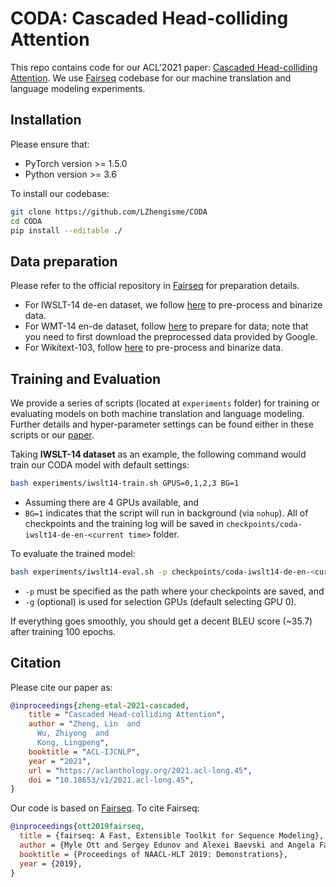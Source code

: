 # CODA: Cascaded Head-colliding Attention

This repo contains code for our ACL'2021 paper: [Cascaded Head-colliding Attention](https://arxiv.org/pdf/2105.14850.pdf). We use [Fairseq](https://github.com/pytorch/fairseq/) codebase for our machine translation and language modeling experiments.

## Installation
Please ensure that:
- PyTorch version >= 1.5.0
- Python version >= 3.6

To install our codebase:
``` bash
git clone https://github.com/LZhengisme/CODA
cd CODA
pip install --editable ./
```

## Data preparation

Please refer to the official repository in [Fairseq](https://github.com/pytorch/fairseq) for preparation details.

- For IWSLT-14 de-en dataset, we follow [here](https://github.com/pytorch/fairseq/tree/master/examples/translation#iwslt14-german-to-english-transformer) to pre-process and binarize data.
- For WMT-14 en-de dataset, follow [here](https://github.com/pytorch/fairseq/blob/master/examples/scaling_nmt/README.md#training-a-new-model-on-wmt16-en-de) to prepare for data; note that you need to first download the preprocessed data provided by Google.
- For Wikitext-103, follow [here](https://github.com/pytorch/fairseq/blob/master/examples/language_model/README.md#1-preprocess-the-data) to pre-process and binarize data.

## Training and Evaluation
We provide a series of scripts (located at `experiments` folder) for training or evaluating models on both machine translation and language modeling. Further details and hyper-parameter settings can be found either in these scripts or our [paper](https://arxiv.org/pdf/2105.14850.pdf).

Taking **IWSLT-14 dataset** as an example, the following command would train our CODA model with default settings: 
``` bash
bash experiments/iwslt14-train.sh GPUS=0,1,2,3 BG=1
```
- Assuming there are 4 GPUs available, and
- `BG=1` indicates that the script will run in background (via `nohup`).
All of checkpoints and the training log will be saved in `checkpoints/coda-iwslt14-de-en-<current time>` folder.

To evaluate the trained model:
``` bash
bash experiments/iwslt14-eval.sh -p checkpoints/coda-iwslt14-de-en-<current time> -g 0
```
- `-p` must be specified as the path where your checkpoints are saved, and
- `-g` (optional) is used for selection GPUs (default selecting GPU 0).

If everything goes smoothly, you should get a decent BLEU score (~35.7) after training 100 epochs.

## Citation
Please cite our paper as:
``` bibtex
@inproceedings{zheng-etal-2021-cascaded,
    title = "Cascaded Head-colliding Attention",
    author = "Zheng, Lin  and
      Wu, Zhiyong  and
      Kong, Lingpeng",
    booktitle = "ACL-IJCNLP",
    year = "2021",
    url = "https://aclanthology.org/2021.acl-long.45",
    doi = "10.18653/v1/2021.acl-long.45",
}
```

Our code is based on [Fairseq](https://github.com/pytorch/fairseq/). To cite Fairseq:
``` bibtex
@inproceedings{ott2019fairseq,
  title = {fairseq: A Fast, Extensible Toolkit for Sequence Modeling},
  author = {Myle Ott and Sergey Edunov and Alexei Baevski and Angela Fan and Sam Gross and Nathan Ng and David Grangier and Michael Auli},
  booktitle = {Proceedings of NAACL-HLT 2019: Demonstrations},
  year = {2019},
}
```